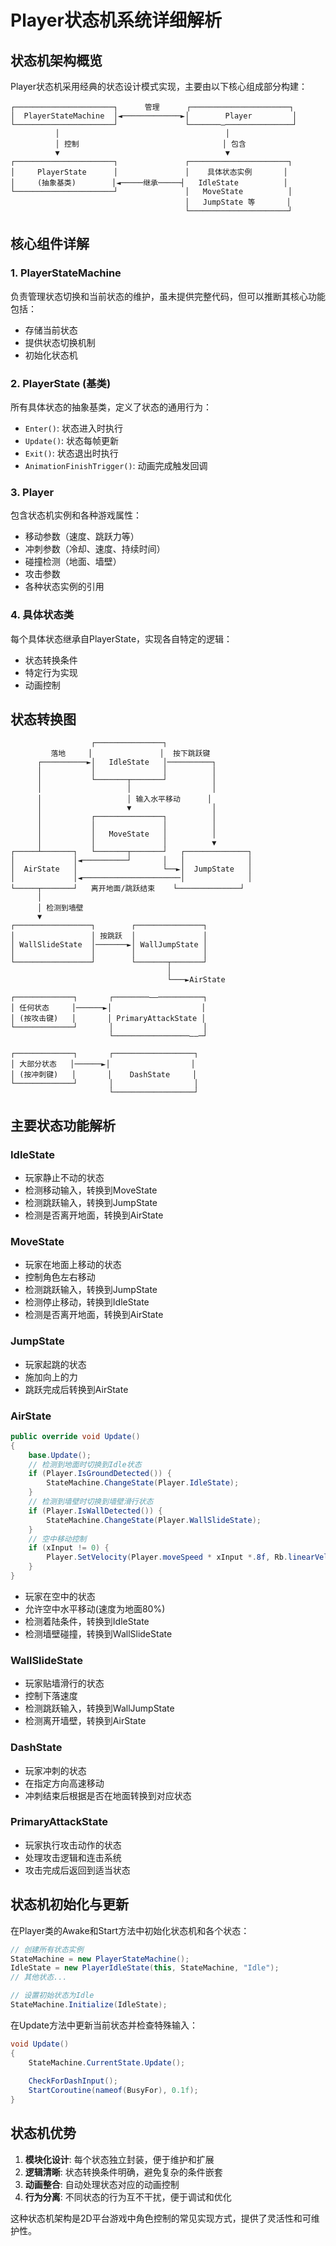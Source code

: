 ﻿# Player状态机系统详细解析

## 状态机架构概览

Player状态机采用经典的状态设计模式实现，主要由以下核心组成部分构建：

```
┌──────────────────────┐      管理      ┌──────────────────────┐
│  PlayerStateMachine  │◄─────────────►│        Player         │
└──────────────────────┘               └───────—───────────────┘
          │                                     │
          │ 控制                                │ 包含
          ▼                                     ▼
┌──────────────────────┐               ┌──────────────────────┐
│     PlayerState      │               │    具体状态实例       │
│     (抽象基类)        │◄─────继承─────┤   IdleState          │
└──────────────────────┘               │   MoveState          │
                                       │   JumpState 等       │
                                       └──────────────────────┘
```

## 核心组件详解

### 1. PlayerStateMachine
负责管理状态切换和当前状态的维护，虽未提供完整代码，但可以推断其核心功能包括：
- 存储当前状态
- 提供状态切换机制
- 初始化状态机

### 2. PlayerState (基类)
所有具体状态的抽象基类，定义了状态的通用行为：
- `Enter()`: 状态进入时执行
- `Update()`: 状态每帧更新
- `Exit()`: 状态退出时执行
- `AnimationFinishTrigger()`: 动画完成触发回调

### 3. Player
包含状态机实例和各种游戏属性：
- 移动参数（速度、跳跃力等）
- 冲刺参数（冷却、速度、持续时间）
- 碰撞检测（地面、墙壁）
- 攻击参数
- 各种状态实例的引用

### 4. 具体状态类
每个具体状态继承自PlayerState，实现各自特定的逻辑：
- 状态转换条件
- 特定行为实现
- 动画控制

## 状态转换图

```
                  ┌───────────────┐
         落地     │               │  按下跳跃键
      ┌──────────►│   IdleState   │──────────┐
      │           │               │          │
      │           └───────┬───────┘          │
      │                   │                  │
      │                   │ 输入水平移动      │
      │                   ▼                  │
      │           ┌───────────────┐          │
      │           │               │          │
      │           │   MoveState   │          │
      │           │               │          ▼
┌─────┴───────┐   └───────┬───────┘   ┌──────────────┐
│             │◄──────────┘       │   │              │
│  AirState   │                   └──►│  JumpState   │
│             │◄──────────────────────│              │
└─────┬───────┘   离开地面/跳跃结束    └──────────────┘
      │
      │ 检测到墙壁
      ▼
┌─────────────────┐        ┌───────────────┐
│                 │ 按跳跃  │               │
│ WallSlideState  │───────►│ WallJumpState │
│                 │        │               │
└─────────────────┘        └───────┬───────┘
                                   │
                                   └───►AirState

┌─────────────┐       ┌────────——──────────┐
│ 任何状态     │──────►│                    │
│ (按攻击键)   │       │ PrimaryAttackState │
└─────────────┘       │                    │
                      └─────────────────——─┘

┌─────────────┐       ┌──────────────────┐
│ 大部分状态   │──────►│                  │
│ (按冲刺键)   │       │    DashState     │
└─────────────┘       │                  │
                      └──────────────────┘
```

## 主要状态功能解析

### IdleState
- 玩家静止不动的状态
- 检测移动输入，转换到MoveState
- 检测跳跃输入，转换到JumpState
- 检测是否离开地面，转换到AirState

### MoveState
- 玩家在地面上移动的状态
- 控制角色左右移动
- 检测跳跃输入，转换到JumpState
- 检测停止移动，转换到IdleState
- 检测是否离开地面，转换到AirState

### JumpState
- 玩家起跳的状态
- 施加向上的力
- 跳跃完成后转换到AirState

### AirState
```csharp
public override void Update()
{
    base.Update();
    // 检测到地面时切换到Idle状态
    if (Player.IsGroundDetected()) {
        StateMachine.ChangeState(Player.IdleState);
    }
    // 检测到墙壁时切换到墙壁滑行状态
    if (Player.IsWallDetected()) {
        StateMachine.ChangeState(Player.WallSlideState);
    }
    // 空中移动控制
    if (xInput != 0) {
        Player.SetVelocity(Player.moveSpeed * xInput *.8f, Rb.linearVelocity.y);
    }
}
```
- 玩家在空中的状态
- 允许空中水平移动(速度为地面80%)
- 检测着陆条件，转换到IdleState
- 检测墙壁碰撞，转换到WallSlideState

### WallSlideState
- 玩家贴墙滑行的状态
- 控制下落速度
- 检测跳跃输入，转换到WallJumpState
- 检测离开墙壁，转换到AirState

### DashState
- 玩家冲刺的状态
- 在指定方向高速移动
- 冲刺结束后根据是否在地面转换到对应状态

### PrimaryAttackState
- 玩家执行攻击动作的状态
- 处理攻击逻辑和连击系统
- 攻击完成后返回到适当状态

## 状态机初始化与更新

在Player类的Awake和Start方法中初始化状态机和各个状态：
```csharp
// 创建所有状态实例
StateMachine = new PlayerStateMachine();
IdleState = new PlayerIdleState(this, StateMachine, "Idle");
// 其他状态...

// 设置初始状态为Idle
StateMachine.Initialize(IdleState);
```

在Update方法中更新当前状态并检查特殊输入：
```csharp
void Update()
{
    StateMachine.CurrentState.Update();
    
    CheckForDashInput();
    StartCoroutine(nameof(BusyFor), 0.1f);
}
```

## 状态机优势

1. **模块化设计**: 每个状态独立封装，便于维护和扩展
2. **逻辑清晰**: 状态转换条件明确，避免复杂的条件嵌套
3. **动画整合**: 自动处理状态对应的动画控制
4. **行为分离**: 不同状态的行为互不干扰，便于调试和优化

这种状态机架构是2D平台游戏中角色控制的常见实现方式，提供了灵活性和可维护性。